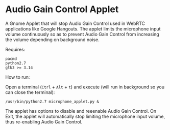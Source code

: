# Audio Gain Control Applet
A Gnome Applet that will stop Audio Gain Control used in WebRTC applications like Google Hangouts. The applet limits the microphone input volume continuously so as to prevent Audio Gain Control from increasing the volume depending on background noise.

Requires:
```
pacmd
python2.7
gtk3 >= 3.14
```
How to run:

Open a terminal (`Ctrl` + `Alt` + `t`) and execute (will run in background so you can close the terminal):
```
/usr/bin/python2.7 microphone_applet.py &
```

The applet has options to disable and reeenable Audio Gain Control. On Exit, the applet will automatically stop limiting the microphone input volume, thus re-enabling Audio Gain Control.
